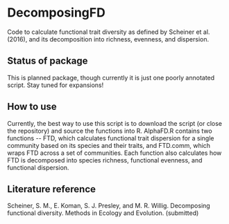 # DecomposingFD
Code to calculate functional trait diversity as defined by Scheiner et al. (2016), and its decomposition into richness, evenness, and dispersion.

## Status of package
This is planned package, though currently it is just one poorly annotated script. Stay tuned for expansions!

## How to use
Currently, the best way to use this script is to download the script (or close the repository) and source the functions into R. AlphaFD.R contains two functions -- FTD, which calculates functional trait dispersion for a single community based on its species and their traits, and FTD.comm, which wraps FTD across a set of communities. Each function also calculates how FTD is decomposed into species richness, functional evenness, and functional dispersion.

## Literature reference

Scheiner, S. M., E. Koman, S. J. Presley, and M. R. Willig. Decomposing functional diversity. Methods in Ecology and Evolution. (submitted)
